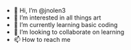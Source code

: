 - 👋 Hi, I’m @jnolen3
- 👀 I’m interested in all things art
- 🌱 I’m currently learning basic coding
- 💞️ I’m looking to collaborate on learning
- 📫 How to reach me 

<!---
jnolen3/jnolen3 is a ✨ special ✨ repository because its `README.md` (this file) appears on your GitHub profile.
You can click the Preview link to take a look at your changes.
--->
